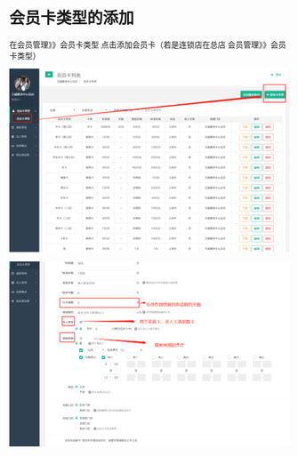 # 会员卡类型的添加

在会员管理》》会员卡类型 点击添加会员卡（若是连锁店在总店 会员管理》》会员卡类型）

![](../.gitbook/assets/hui-yuan-qia-lei-xing.png)

![](../.gitbook/assets/2%20%2840%29.png)

